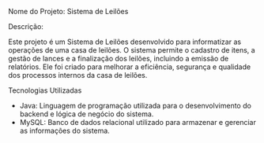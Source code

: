 Nome do Projeto: Sistema de Leilões

Descrição:

Este projeto é um Sistema de Leilões desenvolvido para informatizar as operações de uma casa de leilões. O sistema permite o cadastro de itens, a gestão de lances e a finalização dos leilões, incluindo a emissão de relatórios. Ele foi criado para melhorar a eficiência, segurança e qualidade dos processos internos da casa de leilões.

Tecnologias Utilizadas

- Java: Linguagem de programação utilizada para o desenvolvimento do backend e lógica de negócio do sistema.
- MySQL: Banco de dados relacional utilizado para armazenar e gerenciar as informações do sistema.